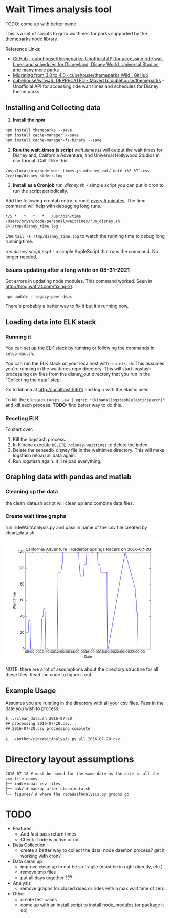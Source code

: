 # Wait Times analysis tool

TODO: come up with better name

This is a set of scripts to grab waittimes for parks supported by the [themeparks](https://github.com/cubehouse/themeparks) node library.

Reference Links:
* [GitHub - cubehouse/themeparks: Unofficial API for accessing ride wait times and schedules for Disneyland, Disney World, Universal Studios, and many more parks](https://github.com/cubehouse/themeparks)
* [Migrating from 3.0 to 4.0 · cubehouse/themeparks Wiki · GitHub](https://github.com/cubehouse/themeparks/wiki/Migrating-from-3.0-to-4.0)
* [cubehouse/wdwJS: DEPRECATED - Moved to cubehouse/themeparks](https://github.com/cubehouse/wdwJS) - Unofficial API for accessing ride wait times and schedules for Disney theme parks

## Installing and Collecting data

1. **Install the npm**
```
npm install themeparks --save
npm install cache-manager --save
npm install cache-manager-fs-binary --save
```

2. **Run the wait_times.js script**
*wait_times.js* will output the wait times for Disneyland, California Adventure, and Universal Hollywood Studios in csv format. Call it like this:

```
/usr/local/bin/node wait_times.js >disney_out/`date +%F-%T`.csv 2>>/tmp/disney_stderr.log
```

3. **Install as a Cronjob**
*run_disney.sh* - simple script you can put in cron to run the script periodically.

Add the following crontab entry to run it [every 5 minutes](https://crontab.guru/every-5-minutes).  The time command will help with debugging long runs.
```
*/5	*	*	*	*	/usr/bin/time /Users/bryan/code/personal/waittimes/run_disney.sh 2>|/tmp/disney_time.log
```

Use ```tail -F /tmp/disney_time.log``` to watch the running time to debug long running time.

*run disney script.scpt* - a simple AppleScript that runs the command.  No longer needed.

### Issues updating after a long while on 05-31-2021

Got errors in updating node modules.  This command worked. Seen in http://blog.wafrat.com/fixing-2/.
```
npm update --legacy-peer-deps
```

There's probably a better way to fix it but it's running now.  

## Loading data into ELK stack

### Running it

You can set up the ELK stack by running or following the commands in ```setup-mac.sh```.

You can run the ELK stack on your localhost with ```run-elk.sh```.  This assumes you're running in the waittimes repo directory.  This will start logstash processing csv files from the disney_out directory that you run in the "Collecting the data" step.

Go to kibana at [http://localhost:5601/](http://localhost:5601/) and login with the elastic user.

To kill the elk stack run ```ps -aw | egrep "(kibana|logstash|elasticsearch)"``` and kill each process.  **TODO:** find better way to do this.

### Reseting ELK

To start over:

1. Kill the logstash process.  
2. In Kibana execute ```DELETE /disney-waittimes``` to delete the index.
3. Delete the sensedb_disney file in the waittimes directory.  This will make logstash reload all data again.
4. Run logstash again.  It'll reload everything.

## Graphing data with pandas and matlab

### Cleaning up the data 

the clean_data.sh script will clean up and combine data files.

### Create wait time graphs

run rideWaitAnalysis.py and pass in name of the csv file created by clean_data.sh

![example graph](https://github.com/bgebhardt/waittimes/blob/master/California%20Adventure-Radiator%20Springs%20Racers--2016-07-20.png "Example Graph")

NOTE: there are a lot of assumptions about the directory structure for all these files.  Read the code to figure it out.


## Example Usage

Assumes you are running in the directory with all your csv files.  Pass in the date you wish to process.

```
$ ../clean_data.sh 2016-07-20
## processing 2016-07-20.csv...
## 2016-07-20.csv processing complete

$ ../python/rideWaitAnalysis.py all_2016-07-20.csv

```

# Directory layout assumptions

```
2016-07-18 # must be named for the same date as the date in all the csv file names
├── individual csv files
├── bak/ # backup after clean_data.sh
└── figures/ # where the rideWaitAnalysis.py graphs go
```

# TODO

* Features
	* Add fast pass return times
	* Check if ride is active or not
* Data Collection
	* create a better way to collect the data; node daemon process? get it working with cron?
* Data clean up
	* improve clean up to not be so fragile (must be in right directly, etc.)
	* remove tmp files
	* put all days together ???
* Analysis
	* remove graphs for closed rides or rides with a max wait time of zero.
* Other
	* create test cases
	* come up with an install script to install node_modules (or package it up)

